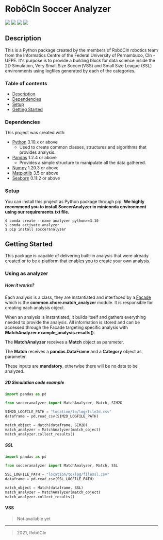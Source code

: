 # RobôCIn Soccer Analyzer
![](https://img.shields.io/badge/version-v2.0.0-success)
![](https://img.shields.io/badge/python-v3.10-blue)
![](https://img.shields.io/badge/pandas-v1.2.4-informational)
![](https://img.shields.io/badge/numpy-v1.20.3-yellow)

## Description  
This is a Python package created by the members of RobôCIn robotics team
from the Informatics Centre of the Federal University of Pernambuco, CIn - UFPE.
It's purpose is to provide a building block for data science inside the 
2D Simulation, Very Small Size Soccer(VSS) and Small Size League (SSL) 
environments using logfiles generated by each of the categories.

### Table of contents
* [Description](#description)
* [Dependencies](#dependencies)
* [Setup](#setup)
* [Getting Started](#getting-started)

### Dependencies
This project was created with:
- [Python](https://www.python.org/) 3.10.x or above
    - Used to create common classes, structures and algorithms that provides 
    analysis.
- [Pandas](https://pandas.pydata.org/) 1.2.4 or above
    - Provides a simple structure to manipulate all the data gathered. 
- [Numpy](https://numpy.org/) 1.20.3 or above
- [Matplotlib](https://matplotlib.org/) 3.5 or above
- [Seaborn](https://seaborn.pydata.org/) 0.11.2 or above

### Setup
You can install this project as Python package through pip. **We highly recommend you to install SoccerAnalyzer in miniconda environment using our requirements.txt file.**

```
$ conda create --name analyzer python>=3.10
$ conda activate analyzer
$ pip install socceranalyzer
```

## Getting Started
This package is capable of delivering built-in analysis that were already
created or to be a platform that enables you to create your own analysis.

### Using as analyzer
##### How it works?
Each analysis is a class, they are instantiated and interfaced by a [Facade](https://refactoring.guru/design-patterns/facade)
which is the **common.chore.match_analyzer** module. It is responsible for
creating each analysis object.

When an analysis is instantiated, it builds itself and gathers everything needed to provide the analysis. All information is stored and can be accessed through the Facade targeting specific analysis with **MatchAnalyzer.example_analysis.results()**. 

The **MatchAnalyzer** receives a **Match** object as parameter.

The **Match** receives a **pandas.DataFrame** and a **Category** object as parameter.

These inputs are **mandatory**, otherwise there will be no data to be analyzed.

##### 2D Simulation code example

```python
import pandas as pd

from socceranalyzer import MatchAnalyzer, Match, SIM2D

SIM2D_LOGFILE_PATH = "location/to/log/file2d.csv"
dataframe = pd.read_csv(SIM2D_LOGFILE_PATH)

match_object = Match(dataframe, SIM2D)
match_analyzer = MatchAnalyzer(match_object)
match_analyzer.collect_results()
```
##### SSL
```python
import pandas as pd

from socceranalyzer import MatchAnalyzer, Match, SSL

SSL_LOGFILE_PATH = "location/to/log/filessl.csv"
dataframe = pd.read_csv(SSL_LOGFILE_PATH)

match_object = Match(dataframe, SSL)
match_analyzer = MatchAnalyzer(match_object)
match_analyzer.collect_results()
```

#### VSS
> Not available yet

---
> 2021, RobôCIn

